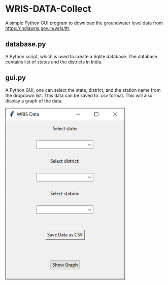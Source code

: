 
# WRIS-DATA-Collect

A simple Python GUI program to download the groundwater level data from  https://indiawris.gov.in/wris/#/.




## database.py

A Python script, which is used to create a Sqlite database. The database contains list of states and the districts in India.

## gui.py

A Python GUI, one can select the state, district, and the station name from the dropdown list. This data can be saved to .csv format. This will also display a graph of the data.

![Main Window](screenshots/main_window.png)
